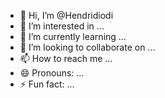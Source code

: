 - 👋 Hi, I’m @Hendridiodi
- 👀 I’m interested in ...
- 🌱 I’m currently learning ...
- 💞️ I’m looking to collaborate on ...
- 📫 How to reach me ...
- 😄 Pronouns: ...
- ⚡ Fun fact: ...

<!---
Hendridiodi/Hendridiodi is a ✨ special ✨ repository because its `README.md` (this file) appears on your GitHub profile.
You can click the Preview link to take a look at your changes.
--->
